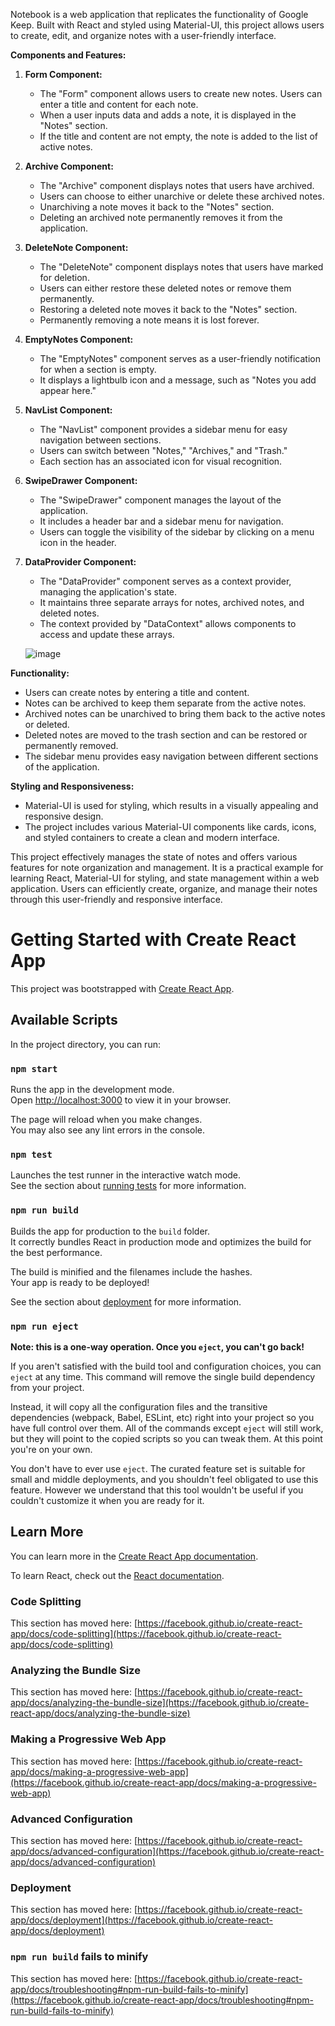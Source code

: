 Notebook is a web application that replicates the functionality of Google Keep. Built with React and styled using Material-UI, this project allows users to create, edit, and organize notes with a user-friendly interface. 

**Components and Features:**

1. **Form Component:**
   - The "Form" component allows users to create new notes. Users can enter a title and content for each note.
   - When a user inputs data and adds a note, it is displayed in the "Notes" section.
   - If the title and content are not empty, the note is added to the list of active notes.

2. **Archive Component:**
   - The "Archive" component displays notes that users have archived.
   - Users can choose to either unarchive or delete these archived notes.
   - Unarchiving a note moves it back to the "Notes" section.
   - Deleting an archived note permanently removes it from the application.

3. **DeleteNote Component:**
   - The "DeleteNote" component displays notes that users have marked for deletion.
   - Users can either restore these deleted notes or remove them permanently.
   - Restoring a deleted note moves it back to the "Notes" section.
   - Permanently removing a note means it is lost forever.

4. **EmptyNotes Component:**
   - The "EmptyNotes" component serves as a user-friendly notification for when a section is empty.
   - It displays a lightbulb icon and a message, such as "Notes you add appear here."

5. **NavList Component:**
   - The "NavList" component provides a sidebar menu for easy navigation between sections.
   - Users can switch between "Notes," "Archives," and "Trash."
   - Each section has an associated icon for visual recognition.

6. **SwipeDrawer Component:**
   - The "SwipeDrawer" component manages the layout of the application.
   - It includes a header bar and a sidebar menu for navigation.
   - Users can toggle the visibility of the sidebar by clicking on a menu icon in the header.

7. **DataProvider Component:**
   - The "DataProvider" component serves as a context provider, managing the application's state.
   - It maintains three separate arrays for notes, archived notes, and deleted notes.
   - The context provided by "DataContext" allows components to access and update these arrays.

   ![image](https://github.com/SpatikaP/Notebook/assets/79979665/feaee95b-9c0f-4273-9a1d-20f94145eefc)


**Functionality:**

- Users can create notes by entering a title and content.
- Notes can be archived to keep them separate from the active notes.
- Archived notes can be unarchived to bring them back to the active notes or deleted.
- Deleted notes are moved to the trash section and can be restored or permanently removed.
- The sidebar menu provides easy navigation between different sections of the application.

**Styling and Responsiveness:**

- Material-UI is used for styling, which results in a visually appealing and responsive design.
- The project includes various Material-UI components like cards, icons, and styled containers to create a clean and modern interface.

This project effectively manages the state of notes and offers various features for note organization and management. It is a practical example for learning React, Material-UI for styling, and state management within a web application. Users can efficiently create, organize, and manage their notes through this user-friendly and responsive interface.

# Getting Started with Create React App

This project was bootstrapped with [Create React App](https://github.com/facebook/create-react-app).

## Available Scripts

In the project directory, you can run:

### `npm start`

Runs the app in the development mode.\
Open [http://localhost:3000](http://localhost:3000) to view it in your browser.

The page will reload when you make changes.\
You may also see any lint errors in the console.

### `npm test`

Launches the test runner in the interactive watch mode.\
See the section about [running tests](https://facebook.github.io/create-react-app/docs/running-tests) for more information.

### `npm run build`

Builds the app for production to the `build` folder.\
It correctly bundles React in production mode and optimizes the build for the best performance.

The build is minified and the filenames include the hashes.\
Your app is ready to be deployed!

See the section about [deployment](https://facebook.github.io/create-react-app/docs/deployment) for more information.

### `npm run eject`

**Note: this is a one-way operation. Once you `eject`, you can't go back!**

If you aren't satisfied with the build tool and configuration choices, you can `eject` at any time. This command will remove the single build dependency from your project.

Instead, it will copy all the configuration files and the transitive dependencies (webpack, Babel, ESLint, etc) right into your project so you have full control over them. All of the commands except `eject` will still work, but they will point to the copied scripts so you can tweak them. At this point you're on your own.

You don't have to ever use `eject`. The curated feature set is suitable for small and middle deployments, and you shouldn't feel obligated to use this feature. However we understand that this tool wouldn't be useful if you couldn't customize it when you are ready for it.

## Learn More

You can learn more in the [Create React App documentation](https://facebook.github.io/create-react-app/docs/getting-started).

To learn React, check out the [React documentation](https://reactjs.org/).

### Code Splitting

This section has moved here: [https://facebook.github.io/create-react-app/docs/code-splitting](https://facebook.github.io/create-react-app/docs/code-splitting)

### Analyzing the Bundle Size

This section has moved here: [https://facebook.github.io/create-react-app/docs/analyzing-the-bundle-size](https://facebook.github.io/create-react-app/docs/analyzing-the-bundle-size)

### Making a Progressive Web App

This section has moved here: [https://facebook.github.io/create-react-app/docs/making-a-progressive-web-app](https://facebook.github.io/create-react-app/docs/making-a-progressive-web-app)

### Advanced Configuration

This section has moved here: [https://facebook.github.io/create-react-app/docs/advanced-configuration](https://facebook.github.io/create-react-app/docs/advanced-configuration)

### Deployment

This section has moved here: [https://facebook.github.io/create-react-app/docs/deployment](https://facebook.github.io/create-react-app/docs/deployment)

### `npm run build` fails to minify

This section has moved here: [https://facebook.github.io/create-react-app/docs/troubleshooting#npm-run-build-fails-to-minify](https://facebook.github.io/create-react-app/docs/troubleshooting#npm-run-build-fails-to-minify)
